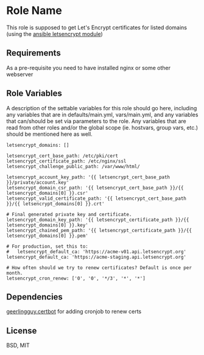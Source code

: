 Role Name
=========

This role is supposed to get Let's Encrypt certificates for listed domains (using the [ansible letsencrypt module](https://docs.ansible.com/ansible/letsencrypt_module.html)) 

Requirements
------------

As a pre-requisite you need to have installed nginx or some other webserver

Role Variables
--------------

A description of the settable variables for this role should go here, including any variables that are in defaults/main.yml, vars/main.yml, and any variables that can/should be set via parameters to the role. Any variables that are read from other roles and/or the global scope (ie. hostvars, group vars, etc.) should be mentioned here as well.

```
letsencrypt_domains: []

letsencrypt_cert_base_path: /etc/pki/cert
letsencrypt_certificate_path: /etc/nginx/ssl
letsencrypt_challenge_public_path: /var/www/html/

letsencrypt_account_key_path: '{{ letsencrypt_cert_base_path }}/private/account.key'
letsencrypt_domain_csr_path: '{{ letsencrypt_cert_base_path }}/{{ letsencrypt_domains[0] }}.csr'
letsencrypt_valid_certificate_path: '{{ letsencrypt_cert_base_path }}/{{ letsencrypt_domains[0] }}.crt'

# Final generated private key and certificate.
letsencrypt_domain_key_path: '{{ letsencrypt_certificate_path }}/{{ letsencrypt_domains[0] }}.key'
letsencrypt_chained_pem_path: '{{ letsencrypt_certificate_path }}/{{ letsencrypt_domains[0] }}.pem'

# For production, set this to:
#   letsencrypt_default_ca: 'https://acme-v01.api.letsencrypt.org'
letsencrypt_default_ca: 'https://acme-staging.api.letsencrypt.org'

# How often should we try to renew certificates? Default is once per month.
letsencrypt_cron_renew: ['0', '0', '*/3', '*', '*']

```

Dependencies
------------

[geerlingguy.certbot](https://github.com/geerlingguy/ansible-role-certbot) for adding cronjob to renew certs

<!-- Example Playbook
----------------

Including an example of how to use your role (for instance, with variables passed in as parameters) is always nice for users too:

    - hosts: servers
      roles:
         - { role: username.rolename, x: 42 } -->

License
-------

BSD, MIT
